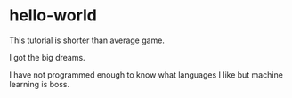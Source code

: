 # hello-world
This tutorial is shorter than average game.

I got the big dreams.

I have not programmed enough to know what languages I like
but machine learning is boss.
